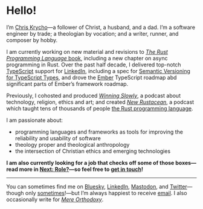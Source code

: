 # Hello!

I’m [Chris Krycho][home]—a follower of Christ, a husband, and a dad. I’m a software engineer by trade; a theologian by vocation; and a writer, runner, and composer by hobby.

[home]: https://v5.chriskrycho.com

I am currently working on new material and revisions to [_The Rust Programming Language_ book][book], including a new chapter on async programming in Rust. Over the past half decade, I delivered top-notch [TypeScript][ts] support for [LinkedIn][li], including a spec for [Semantic Versioning for TypeScript Types][semver], and drove the [Ember][ember] TypeScript roadmap abd significant parts of Ember’s framework roadmap.

Previously, I cohosted and produced [_Winning Slowly_][ws], a podcast about technology, religion, ethics and art; and created [_New Rustacean_][nr], a podcast which taught tens of thousands of people [the Rust programming language][rust].

I am passionate about:

- programming languages and frameworks as tools for improving the reliability and usability of software
- theology proper and theological anthropology
- the intersection of Christian ethics and emerging technologies

**I am also currently looking for a job that checks off some of those boxes—read more in [Next: Role?](https://v5.chriskrycho.com/journal/next/role/)—so feel free to [get in touch](mailto:hello@chriskrycho.com)!**

---

You can sometimes find me on [Bluesky][bluesky], [LinkedIn][li], [Mastodon][mastodon], and [Twitter][twitter]—though only [sometimes][schedule]!—but I’m always happiest to receive [email](mailto:hello@chriskrycho.com). I also occasionally write for [_Mere Orthodoxy_][mere-o].

[book]: https://doc.rust-lang.org/book/
[ts]: https://www.typescriptlang.org
[semver]: https://www.semver-ts.org
[ember]: https://emberjs.com
[rewrite]: https://rewrite.software
[bluesky]: https://bsky.app/profile/chriskrycho.com
[twitter]: https://twitter.com/chriskrycho
[li]: https://www.linkedin.com/in/chriskrycho/
[mastodon]: https://mastodon.social/@chriskrycho
[schedule]: https://v5.chriskrycho.com/journal/reluctantly-returning-to-social-media/
[ws]: https://winningslowly.org
[mere-o]: https://mereorthodoxy.com
[nr]: https://newrustacean.com
[rust]: https://www.rust-lang.org
